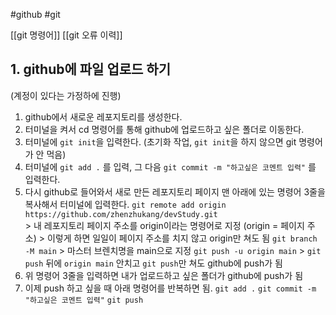 #github #git

[[git 명령어]]
[[git 오류 이력]]

## 1. github에 파일 업로드 하기
(계정이 있다는 가정하에 진행)
1. github에서 새로운 레포지토리를 생성한다.
2. 터미널을 켜서 cd 명령어를 통해 github에 업로드하고 싶은 폴더로 이동한다.
3. 터미널에 `git init`을 입력한다. (초기화 작업, `git init`을 하지 않으면 git 명령어가 안 먹음)
4. 터미널에 `git add .` 를 입력, 그 다음 `git commit -m "하고싶은 코멘트 입력"` 를 입력한다.
5. 다시 github로 들어와서 새로 만든 레포지토리 페이지 맨 아래에 있는 명령어 3줄을 복사해서 터미널에 입력한다. 
	`git remote add origin https://github.com/zhenzhukang/devStudy.git`  
		> 내 레포지토리 페이지 주소를 origin이라는 명령어로 지정 (origin = 페이지 주소)
		> 이렇게 하면 일일이 페이지 주소를 치지 않고 origin만 쳐도 됨
	`git branch -M main`
		> 마스터 브렌치명을 main으로 지정
	`git push -u origin main`
		> `git push` 뒤에 `origin main` 안치고 `git push`만 쳐도 github에 push가 됨
6. 위 명령어 3줄을 입력하면 내가 업로드하고 싶은 폴더가 github에 push가 됨
7. 이제 push 하고 싶을 때 아래 명령어를 반복하면 됨.
	`git add .`
	`git commit -m "하고싶은 코멘트 입력"`
	`git push`
